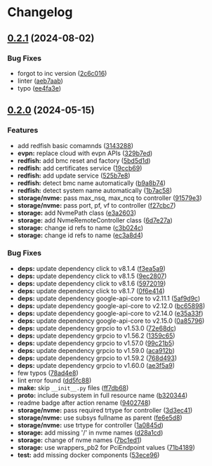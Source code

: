 # Changelog

## [0.2.1](https://github.com/opiproject/pydpu/compare/v0.2.0...v0.2.1) (2024-08-02)


### Bug Fixes

* forgot to inc version ([2c6c016](https://github.com/opiproject/pydpu/commit/2c6c016e3ec692420c0d1035a543ce9cf17f73e5))
* linter ([aeb7aab](https://github.com/opiproject/pydpu/commit/aeb7aaba768f0ca71903a2755331327019fb7ce4))
* typo ([ee4fa3e](https://github.com/opiproject/pydpu/commit/ee4fa3eeb12b7a604d5a8e0e0a5b24cc04605170))

## [0.2.0](https://github.com/opiproject/pydpu/compare/v0.1.1...v0.2.0) (2024-05-15)

### Features

* add redfish basic comamnds ([3143288](https://github.com/opiproject/pydpu/commit/314328835931993a4fad7f3a9936365b2ad32026))
* **evpn:** replace cloud with evpn APIs ([329b7ed](https://github.com/opiproject/pydpu/commit/329b7ed08bfc2732c49a29b1e029b42b8f2e685a))
* **redfish:** add bmc reset and factory ([5bd5d1d](https://github.com/opiproject/pydpu/commit/5bd5d1d6c63aef98947f7c25a41f92a71f4b32fa))
* **redfish:** add certificates service ([19ccb69](https://github.com/opiproject/pydpu/commit/19ccb69f09325e9628189f2861081920488f804f))
* **redfish:** add update service ([525b7e8](https://github.com/opiproject/pydpu/commit/525b7e8b5f96c07557cfbebcaee7794e482db37f))
* **redfish:** detect bmc name automatically ([b9a8b74](https://github.com/opiproject/pydpu/commit/b9a8b74850fb5de770b1e3a0b57db31acfbcc45c))
* **redfish:** detect system name automatically ([1b7ac58](https://github.com/opiproject/pydpu/commit/1b7ac586fb90a6ac818c4f271ffb9ebab13f84e2))
* **storage/nvme:** pass max_nsq, max_ncq to controller ([91579e3](https://github.com/opiproject/pydpu/commit/91579e389e195367e034b03ea80d671db722e54b))
* **storage/nvme:** pass port, pf, vf to controller ([f27cbc7](https://github.com/opiproject/pydpu/commit/f27cbc797592b6d2a6a6068998c6c3ed5e6b038d))
* **storage:** add NvmePath class ([e3a2603](https://github.com/opiproject/pydpu/commit/e3a26039b79705037b2e7fc63e856649e6d755a4))
* **storage:** add NvmeRemoteController class ([6d7e27a](https://github.com/opiproject/pydpu/commit/6d7e27a8dee26eb70ee00c69d723d07c7a56e816))
* **storage:** change id refs to name ([c3b024c](https://github.com/opiproject/pydpu/commit/c3b024ce1d029005d385a1e2da0fe54ea578279b))
* **storage:** change id refs to name ([ec3a8d4](https://github.com/opiproject/pydpu/commit/ec3a8d41163c44ba928a1a92dc857b58d0dedc9e))

### Bug Fixes

* **deps:** update dependency click to v8.1.4 ([f3ea5a9](https://github.com/opiproject/pydpu/commit/f3ea5a90c86748e85086dfee94873adb3c2915c9))
* **deps:** update dependency click to v8.1.5 ([9ec2807](https://github.com/opiproject/pydpu/commit/9ec2807a5bd7fdcdba7af6c2347534d81b965b3b))
* **deps:** update dependency click to v8.1.6 ([5972019](https://github.com/opiproject/pydpu/commit/5972019a3d0642ac741d30963d40368ec600183f))
* **deps:** update dependency click to v8.1.7 ([0f6e414](https://github.com/opiproject/pydpu/commit/0f6e414e68350a3382ddc6d1bc16da0f1b7abecb))
* **deps:** update dependency google-api-core to v2.11.1 ([5af9d9c](https://github.com/opiproject/pydpu/commit/5af9d9c30b666efb4584d19b313c2ddc27f32aa0))
* **deps:** update dependency google-api-core to v2.12.0 ([bc65898](https://github.com/opiproject/pydpu/commit/bc65898be91fe3beab7bb1b81a4653d95b8b5e90))
* **deps:** update dependency google-api-core to v2.14.0 ([e35a33f](https://github.com/opiproject/pydpu/commit/e35a33fd76a27d2ab23449beffaec38e570d9160))
* **deps:** update dependency google-api-core to v2.15.0 ([0a85796](https://github.com/opiproject/pydpu/commit/0a8579643938791bfb6a2acf417e77aca9c1f5ec))
* **deps:** update dependency grpcio to v1.53.0 ([72e68dc](https://github.com/opiproject/pydpu/commit/72e68dc8f95648722fe27a518ff72f0818cae7db))
* **deps:** update dependency grpcio to v1.56.2 ([1359c65](https://github.com/opiproject/pydpu/commit/1359c656bb3d780f365f44fee776dcfa7ce1fd93))
* **deps:** update dependency grpcio to v1.57.0 ([99c21b5](https://github.com/opiproject/pydpu/commit/99c21b51f28f164e01017f5f474c8c8c07cffb3c))
* **deps:** update dependency grpcio to v1.59.0 ([aca912b](https://github.com/opiproject/pydpu/commit/aca912b62fedfb1361d10a47f6ffb6f5a4ebdcc3))
* **deps:** update dependency grpcio to v1.59.2 ([768d493](https://github.com/opiproject/pydpu/commit/768d493715eb2107949914fca5331b4088649c22))
* **deps:** update dependency grpcio to v1.60.0 ([ae3f5a9](https://github.com/opiproject/pydpu/commit/ae3f5a904611d81472e53b92c4579bf3cf69e753))
* few typos ([78ad4e8](https://github.com/opiproject/pydpu/commit/78ad4e85d08b3e888947398194130f6a18bcde3a))
* lint error found ([dd5fc88](https://github.com/opiproject/pydpu/commit/dd5fc88912578246c4f1b38555c55dcd23c48e49))
* **make:** skip `__init__.py` files ([ff7db68](https://github.com/opiproject/pydpu/commit/ff7db686aee9ddcb64a42eabb6fdd164648827ee))
* **proto:** include subsystem in full resource name ([b320344](https://github.com/opiproject/pydpu/commit/b320344d80aa37964a1078b4897ade5a6f32dbeb))
* readme badge after action rename ([9402748](https://github.com/opiproject/pydpu/commit/940274833054597f56c00d350482f04189ffbdba))
* **storage/nvme:** pass required trtype for controller ([3d3ec41](https://github.com/opiproject/pydpu/commit/3d3ec4110449276f8ef7ebd744800f04f9f4a9b7))
* **storage/nvme:** use subsys fullname as parent ([fe6e5d8](https://github.com/opiproject/pydpu/commit/fe6e5d8fe00449fec508adb4b4e05e047df0e8d7))
* **storage/nvme:** use trtype for controller ([1a0845d](https://github.com/opiproject/pydpu/commit/1a0845d09e21e2f60295cfdebc62bc3c855b9403))
* **storage:** add missing '/' in nvme names ([d28a1cd](https://github.com/opiproject/pydpu/commit/d28a1cd47ebc3fbdcc6000a62cb963066fdd2b2f))
* **storage:** change of nvme names ([7bc1ed1](https://github.com/opiproject/pydpu/commit/7bc1ed153768a5e5d6754f9130fae595f059a612))
* **storage:** use wrappers_pb2 for PciEndpoint values ([71b4189](https://github.com/opiproject/pydpu/commit/71b4189b3daf1eada72d325a2eb2c72b545b988b))
* **test:** add missing docker components ([53ece96](https://github.com/opiproject/pydpu/commit/53ece96a6f4fc8f8611e4ca7f4d6cf8310141073))
